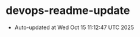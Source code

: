 # devops-readme-update
<!--START_SECTION:activity-->
- Auto-updated at Wed Oct 15 11:12:47 UTC 2025
<!--END_SECTION:activity-->
